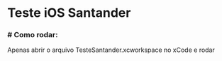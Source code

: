 # Teste iOS Santander

### # Como rodar:

Apenas abrir o arquivo TesteSantander.xcworkspace no xCode e rodar
